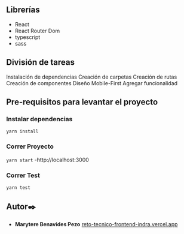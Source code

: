 ## Librerías
- React
- React Router Dom
- typescript
- sass

## División de tareas
Instalación de dependencias
Creación de carpetas
Creación de rutas
Creación de componentes
Diseño Mobile-First
Agregar funcionalidad

## Pre-requisitos para levantar el proyecto

### Instalar dependencias
`yarn install`

### Correr Proyecto
`yarn start`
-http://localhost:3000

### Correr Test
`yarn test`

## Autor✒️
* **Marytere Benavides Pezo**
[reto-tecnico-frontend-indra.vercel.app ](https://reto-tecnico-frontend-indra.vercel.app/)